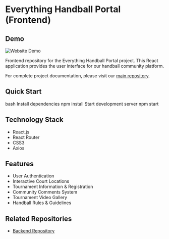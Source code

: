 # Everything Handball Portal (Frontend)

## Demo
![Website Demo](/public/assets/images/demo.gif)

Frontend repository for the Everything Handball Portal project. This React application provides the user interface for our handball community platform.

For complete project documentation, please visit our [main repository](https://github.com/KevinG1000/handball-portal).

## Quick Start
  bash
  Install dependencies
  npm install
  Start development server
  npm start

## Technology Stack
- React.js
- React Router
- CSS3
- Axios

## Features
- User Authentication
- Interactive Court Locations
- Tournament Information & Registration
- Community Comments System
- Tournament Video Gallery
- Handball Rules & Guidelines

## Related Repositories
- [Backend Repository](https://github.com/KevinG1000/handball-portal)
